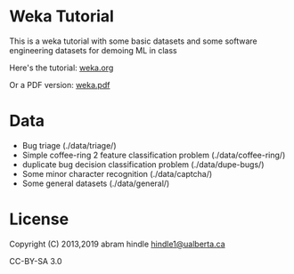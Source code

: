 # Weka Tutorial

This is a weka tutorial with some basic datasets and some software engineering datasets for demoing ML in class

Here's the tutorial: [weka.org](./weka.org)

Or a PDF version: [weka.pdf](./weka.pdf)

# Data

* Bug triage (./data/triage/)
* Simple coffee-ring 2 feature classification problem (./data/coffee-ring/)
* duplicate bug decision classification problem  (./data/dupe-bugs/)
* Some minor character recognition (./data/captcha/)
* Some general datasets (./data/general/)

# License

Copyright (C) 2013,2019 abram hindle <hindle1@ualberta.ca>

CC-BY-SA 3.0

